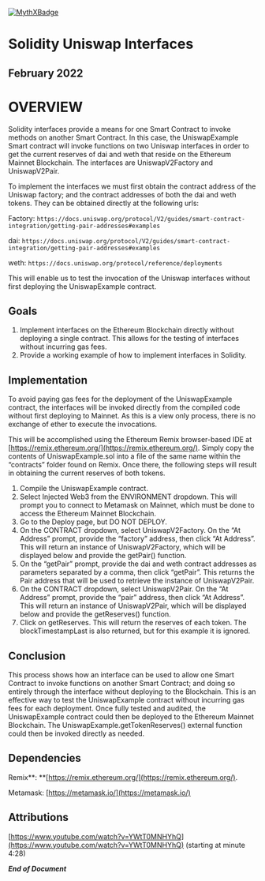 [![MythXBadge](https://badgen.net/https/api.mythx.io/v1/projects/e6473c0f-7ad7-4f89-a586-ded715d29ec0/badge/data?cache=300&icon=https://raw.githubusercontent.com/ConsenSys/mythx-github-badge/main/logo_white.svg)](https://docs.mythx.io/dashboard/github-badges)

# Solidity Uniswap Interfaces


## **February 2022**


# OVERVIEW

Solidity interfaces provide a means for one Smart Contract to invoke methods on another Smart Contract. In this case, the UniswapExample Smart contract will invoke functions on two Uniswap interfaces in order to get the current reserves of dai and weth that reside on the Ethereum Mainnet Blockchain. The interfaces are UniswapV2Factory and UniswapV2Pair.

To implement the interfaces we must first obtain the contract address of the Uniswap factory; and the contract addresses of both the dai and weth tokens. They can be obtained directly at the following urls:

Factory: `https://docs.uniswap.org/protocol/V2/guides/smart-contract-integration/getting-pair-addresses#examples`

dai: `https://docs.uniswap.org/protocol/V2/guides/smart-contract-integration/getting-pair-addresses#examples`

weth: `https://docs.uniswap.org/protocol/reference/deployments`

This will enable us to test the invocation of the Uniswap interfaces without first deploying the UniswapExample contract. 


## Goals



1. Implement interfaces on the Ethereum Blockchain directly without deploying a single contract. This allows for the testing of interfaces without incurring gas fees.
2. Provide a working example of how to implement interfaces in Solidity.


## Implementation

To avoid paying gas fees for the deployment of the UniswapExample contract, the interfaces will be invoked directly from the compiled code without first deploying to Mainnet. As this is a view only process, there is no exchange of ether to execute the invocations.

This will be accomplished using the Ethereum Remix browser-based IDE at [https://remix.ethereum.org/](https://remix.ethereum.org/). Simply copy the contents of UniswapExample.sol into a file of the same name within the “contracts” folder found on Remix. Once there, the following steps will result in obtaining the current reserves of both tokens.



1. Compile the UniswapExample contract.
2. Select Injected Web3 from the ENVIRONMENT dropdown. This will prompt you to connect to Metamask on Mainnet, which must be done to access the Ethereum Mainnet Blockchain.
3. Go to the Deploy page, but DO NOT DEPLOY.
4. On the CONTRACT dropdown, select UniswapV2Factory. On the “At Address” prompt, provide the “factory” address, then click “At Address”. This will return an instance of UniswapV2Factory, which will be displayed below and provide the getPair() function.
5. On the “getPair” prompt, provide the dai and weth contract addresses as parameters separated by a comma, then click “getPair”. This returns the Pair address that will be used to retrieve the instance of UniswapV2Pair.
6. On the CONTRACT dropdown, select UniswapV2Pair. On the “At Address” prompt, provide the “pair” address, then click “At Address”. This will return an instance of UniswapV2Pair, which will be displayed below and provide the getReserves() function.
7. Click on getReserves. This will return the reserves of each token. The blockTimestampLast is also returned, but for this example it is ignored.


## Conclusion

This process shows how an interface can be used to allow one Smart Contract to invoke functions on another Smart Contract; and doing so entirely through the interface without deploying to the Blockchain. This is an effective way to test the UniswapExample contract without incurring gas fees for each deployment. Once fully tested and audited, the UniswapExample contract could then be deployed to the Ethereum Mainnet Blockchain. The UniswapExample.getTokenReserves() external function could then be invoked directly as needed.


## Dependencies

Remix**: **[https://remix.ethereum.org/](https://remix.ethereum.org/).

Metamask: [https://metamask.io/](https://metamask.io/)


## Attributions

[https://www.youtube.com/watch?v=YWtT0MNHYhQ](https://www.youtube.com/watch?v=YWtT0MNHYhQ) (starting at minute 4:28)

**_End of Document_**
